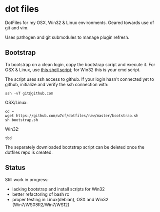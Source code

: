 dot files
=========

DotFiles for my OSX, Win32 & Linux environments. Geared towards use of git and vim.

Uses pathogen and git submodules to manage plugin refresh.

Bootstrap
---------
To bootstrap on a clean login, copy the bootstrap script and execute it. For OSX & Linux,
use [this shell script](https://github.com/w7cf/dotfiles/blob/master/bootstrap.sh); for Win32 this is your cmd script.

The script uses ssh access to github. If your login hasn't connected yet to github,
initialize and verify the ssh connection with:

    ssh -vT git@github.com


OSX/Linux:

    cd ~
    wget https://github.com/w7cf/dotfiles/raw/master/bootstrap.sh
    sh bootstrap.sh

Win32:

    tbd

The separately downloaded bootstrap script can be deleted once the dotfiles repo is created.

Status
------

Still work in progress:
* lacking bootstrap and install scripts for Win32
* better refactoring of bash rc
* proper testing in Linux(debian), OSX and Win32 (Win7/WS08R2/Win7/WS12)
